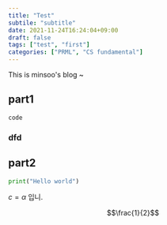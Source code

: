 ```yaml
---
title: "Test"
subtile: "subtitle"
date: 2021-11-24T16:24:04+09:00
draft: false
tags: ["test", "first"]
categories: ["PRML", "CS fundamental"]
---
```

This is minsoo's blog ~
<!--more-->

## part1
`code`

### dfd

## part2
```python
print("Hello world")
```

$c = \alpha$ 입니.

$$\frac{1}{2}$$

